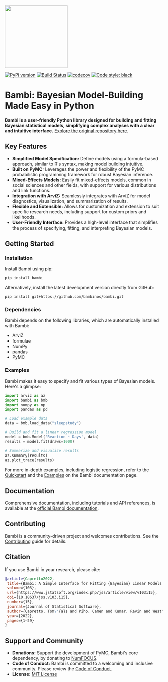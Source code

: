<img src="https://raw.githubusercontent.com/bambinos/bambi/main/docs/logos/RGB/Bambi_logo.png" width=200>

[![PyPi version](https://badge.fury.io/py/bambi.svg)](https://badge.fury.io/py/bambi)
[![Build Status](https://github.com/bambinos/bambi/actions/workflows/test.yml/badge.svg)](https://github.com/bambinos/bambi/actions/workflows/test.yml)
[![codecov](https://codecov.io/gh/bambinos/bambi/branch/master/graph/badge.svg?token=ZqH0KCLKAE)](https://codecov.io/gh/bambinos/bambi)
[![Code style: black](https://img.shields.io/badge/code%20style-black-000000.svg)](https://github.com/ambv/black)

# Bambi: Bayesian Model-Building Made Easy in Python

**Bambi is a user-friendly Python library designed for building and fitting Bayesian statistical models, simplifying complex analyses with a clear and intuitive interface.** [Explore the original repository here](https://github.com/bambinos/bambi).

## Key Features

*   **Simplified Model Specification:** Define models using a formula-based approach, similar to R's syntax, making model building intuitive.
*   **Built on PyMC:** Leverages the power and flexibility of the PyMC probabilistic programming framework for robust Bayesian inference.
*   **Mixed-Effects Models:**  Easily fit mixed-effects models, common in social sciences and other fields, with support for various distributions and link functions.
*   **Integration with ArviZ:** Seamlessly integrates with ArviZ for model diagnostics, visualization, and summarization of results.
*   **Flexible and Extensible:** Allows for customization and extension to suit specific research needs, including support for custom priors and likelihoods.
*   **User-Friendly Interface:** Provides a high-level interface that simplifies the process of specifying, fitting, and interpreting Bayesian models.

## Getting Started

### Installation

Install Bambi using pip:

```bash
pip install bambi
```

Alternatively, install the latest development version directly from GitHub:

```bash
pip install git+https://github.com/bambinos/bambi.git
```

### Dependencies

Bambi depends on the following libraries, which are automatically installed with Bambi:

*   ArviZ
*   formulae
*   NumPy
*   pandas
*   PyMC

### Examples

Bambi makes it easy to specify and fit various types of Bayesian models. Here's a glimpse:

```python
import arviz as az
import bambi as bmb
import numpy as np
import pandas as pd

# Load example data
data = bmb.load_data("sleepstudy")

# Build and fit a linear regression model
model = bmb.Model('Reaction ~ Days', data)
results = model.fit(draws=1000)

# Summarize and visualize results
az.summary(results)
az.plot_trace(results)
```

For more in-depth examples, including logistic regression, refer to the [Quickstart](https://github.com/bambinos/bambi#quickstart) and the [Examples](https://bambinos.github.io/bambi/notebooks/) on the Bambi documentation page.

## Documentation

Comprehensive documentation, including tutorials and API references, is available at the [official Bambi documentation](https://bambinos.github.io/bambi/index.html).

## Contributing

Bambi is a community-driven project and welcomes contributions. See the [Contributing](https://github.com/bambinos/bambi/blob/main/CONTRIBUTING.md) guide for details.

## Citation

If you use Bambi in your research, please cite:

```bibtex
@article{Capretto2022,
 title={Bambi: A Simple Interface for Fitting {Bayesian} Linear Models in {Python}},
 volume={103},
 url={https://www.jstatsoft.org/index.php/jss/article/view/v103i15},
 doi={10.18637/jss.v103.i15},
 number={15},
 journal={Journal of Statistical Software},
 author={Capretto, Tom\'{a}s and Piho, Camen and Kumar, Ravin and Westfall, Jacob and Yarkoni, Tal and Martin, Osvaldo A},
 year={2022},
 pages={1–29}
}
```

## Support and Community

*   **Donations:** Support the development of PyMC, Bambi's core dependency, by donating to [NumFOCUS](https://numfocus.org/donate-to-pymc).
*   **Code of Conduct:** Bambi is committed to a welcoming and inclusive community.  Please review the [Code of Conduct](https://github.com/bambinos/bambi/blob/main/CODE_OF_CONDUCT.md).
*   **License:** [MIT License](https://github.com/bambinos/bambi/blob/main/LICENSE)